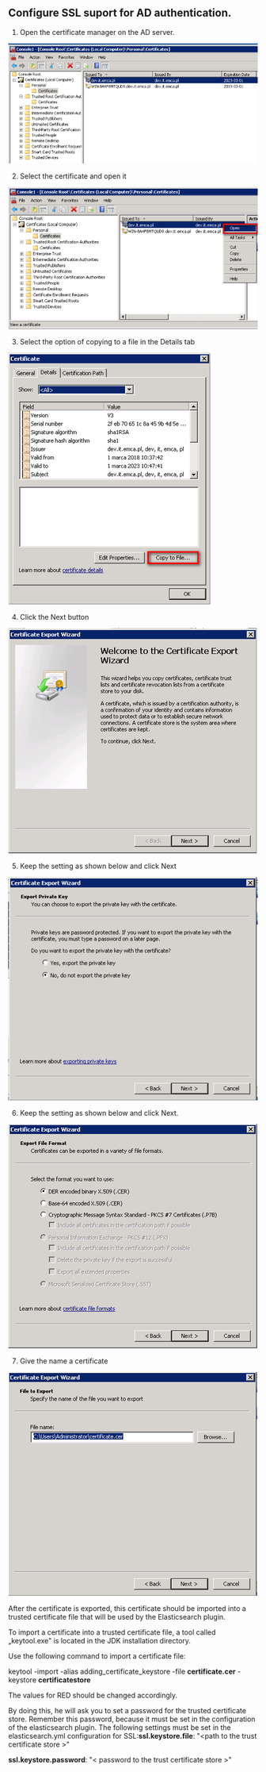 Configure SSL suport for AD authentication.
-------------------------------------------

1.  Open the certificate manager on the AD server.

![](/./media/media/image78.png)

2.  Select the certificate and open it

![](/./media/media/image79.png)

3.  Select the option of copying to a file in the Details tab

![](/./media/media/image80.png)

4.  Click the Next button

![](/./media/media/image81.png)

5.  Keep the setting as shown below and click Next

![](/./media/media/image82.png)

6.  Keep the setting as shown below and click Next.

![](/./media/media/image83.png)

7.  Give the name a certificate

![](/./media/media/image84.png)

After the certificate is exported, this certificate should be imported
into a trusted certificate file that will be used by the Elasticsearch
plugin.

To import a certificate into a trusted certificate file, a tool called
„keytool.exe" is located in the JDK installation directory.

Use the following command to import a certificate file:

keytool -import -alias adding\_certificate\_keystore -file
**certificate.cer** -keystore **certificatestore**

The values for RED should be changed accordingly.

By doing this, he will ask you to set a password for the trusted
certificate store. Remember this password, because it must be set in
the configuration of the elasticsearch plugin. The following settings
must be set in the elasticsearch.yml configuration for
SSL:**ssl.keystore.file**: "\<path to the trust certificate store \>"

**ssl.keystore.password**: \"\< password to the trust certificate
store \>\"

